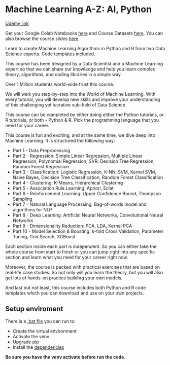 # Machine Learning A-Z: AI, Python

[Udemy link](udemy.com/course/machinelearning)

Get your Google Colab Notebooks [here](https://drive.google.com/drive/folders/1OFNnrHRZPZ3unWdErjLHod8Ibv2FfG1d?usp=sharing) and Course Datasets [here](https://sds-platform-private.s3-us-east-2.amazonaws.com/uploads/Machine-Learning-A-Z-Codes-Datasets.zip). You can also browse the course slides [here](https://online.fliphtml5.com/grdgl/hfrm/).

Learn to create Machine Learning Algorithms in Python and R from two Data Science experts. Code templates included.

This course has been designed by a Data Scientist and a Machine Learning expert so that we can share our knowledge and help you learn complex theory, algorithms, and coding libraries in a simple way.

Over 1 Million students world-wide trust this course.

We will walk you step-by-step into the World of Machine Learning. With every tutorial, you will develop new skills and improve your understanding of this challenging yet lucrative sub-field of Data Science.

This course can be completed by either doing either the Python tutorials, or R tutorials, or both - Python & R. Pick the programming language that you need for your career.

This course is fun and exciting, and at the same time, we dive deep into Machine Learning. It is structured the following way:

- Part 1 - Data Preprocessing
- Part 2 - Regression: Simple Linear Regression, Multiple Linear Regression, Polynomial Regression, SVR, Decision Tree Regression, Random Forest Regression
- Part 3 - Classification: Logistic Regression, K-NN, SVM, Kernel SVM, Naive Bayes, Decision Tree Classification, Random Forest Classification
- Part 4 - Clustering: K-Means, Hierarchical Clustering
- Part 5 - Association Rule Learning: Apriori, Eclat
- Part 6 - Reinforcement Learning: Upper Confidence Bound, Thompson Sampling
- Part 7 - Natural Language Processing: Bag-of-words model and algorithms for NLP
- Part 8 - Deep Learning: Artificial Neural Networks, Convolutional Neural Networks
- Part 9 - Dimensionality Reduction: PCA, LDA, Kernel PCA
- Part 10 - Model Selection & Boosting: k-fold Cross Validation, Parameter Tuning, Grid Search, XGBoost

Each section inside each part is independent. So you can either take the whole course from start to finish or you can jump right into any specific section and learn what you need for your career right now.

Moreover, the course is packed with practical exercises that are based on real-life case studies. So not only will you learn the theory, but you will also get lots of hands-on practice building your own models.

And last but not least, this course includes both Python and R code templates which you can download and use on your own projects.

## Setup enviroment
There is a [.bat file](setup_venv.bat) you can run to:
- Create the virtual environment
- Activate the venv
- Upgrade pip
- Install the [dependencies](requirements.txt)

**Be sure you have the venv activate before run the code.**

